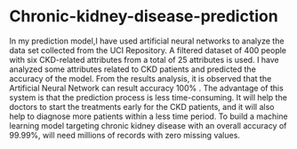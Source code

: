 # Chronic-kidney-disease-prediction
In my prediction model,I have used artificial neural networks to analyze the data set collected from the UCI Repository. A filtered dataset of 400 people with six CKD-related attributes from a total of 25 attributes is used.
I have analyzed some attributes related to CKD patients and predicted the accuracy of the model. From the results analysis, it is observed that the Artificial Neural Network can result accuracy 100% . The advantage of this system is that the prediction process is less time-consuming. It will help the doctors to start the treatments early for the CKD patients, and it will also help to diagnose more patients within a less time period. To build a machine learning model targeting chronic kidney disease with an overall accuracy of 99.99%, will need millions of records with zero missing values.
